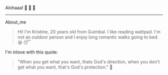 Alohaaa! :palm_tree: :palm_tree: :palm_tree:
***
About_me
> Hi! I'm Kristine, 20 years old from Guimbal. I like reading wattpad. I'm not an outdoor person and I enjoy long romantic walks going to bed. :sleepy: :sleeping: 

I'm inlove with this quote:
> "When you get what you want, thats God's direction, when you don't get what you want, that's God's protection." :sparkling_heart:
